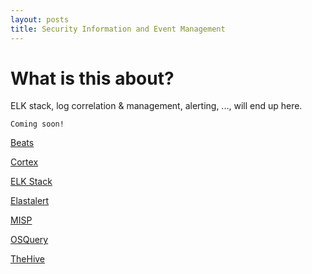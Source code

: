 ```yaml
---
layout: posts
title: Security Information and Event Management
---
```


# What is this about?
ELK stack, log correlation & management, alerting, ..., will end up here.

```
Coming soon!
```
[Beats](./beats)

[Cortex](./cortex)

[ELK Stack](./elk-stack)

[Elastalert](./elastalert)

[MISP](./misp)

[OSQuery](./osquery)

[TheHive](./thehive)